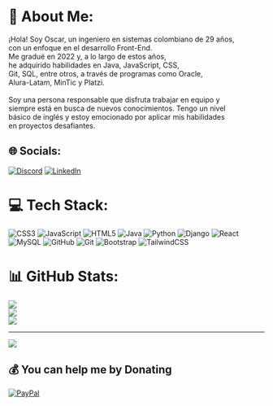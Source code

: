 # 💫 About Me:
¡Hola! Soy Oscar, un ingeniero en sistemas colombiano de 29 años, <br>con un enfoque en el desarrollo Front-End. <br>Me gradué en 2022 y, a lo largo de estos años, <br>he adquirido habilidades en Java, JavaScript, CSS, <br>Git, SQL, entre otros, a través de programas como Oracle, <br>Alura-Latam, MinTic y Platzi.<br><br>Soy una persona responsable que disfruta trabajar en equipo y <br>siempre está en busca de nuevos conocimientos. Tengo un nivel <br>básico de inglés y estoy emocionado por aplicar mis habilidades <br>en proyectos desafiantes.


## 🌐 Socials:
[![Discord](https://img.shields.io/badge/Discord-%237289DA.svg?logo=discord&logoColor=white)](https://discord.gg/olozano94) [![LinkedIn](https://img.shields.io/badge/LinkedIn-%230077B5.svg?logo=linkedin&logoColor=white)](https://linkedin.com/in/olozanobocanegra) 

# 💻 Tech Stack:
![CSS3](https://img.shields.io/badge/css3-%231572B6.svg?style=for-the-badge&logo=css3&logoColor=white) ![JavaScript](https://img.shields.io/badge/javascript-%23323330.svg?style=for-the-badge&logo=javascript&logoColor=%23F7DF1E) ![HTML5](https://img.shields.io/badge/html5-%23E34F26.svg?style=for-the-badge&logo=html5&logoColor=white) ![Java](https://img.shields.io/badge/java-%23ED8B00.svg?style=for-the-badge&logo=openjdk&logoColor=white) ![Python](https://img.shields.io/badge/python-3670A0?style=for-the-badge&logo=python&logoColor=ffdd54) ![Django](https://img.shields.io/badge/django-%23092E20.svg?style=for-the-badge&logo=django&logoColor=white) ![React](https://img.shields.io/badge/react-%2320232a.svg?style=for-the-badge&logo=react&logoColor=%2361DAFB) ![MySQL](https://img.shields.io/badge/mysql-4479A1.svg?style=for-the-badge&logo=mysql&logoColor=white) ![GitHub](https://img.shields.io/badge/github-%23121011.svg?style=for-the-badge&logo=github&logoColor=white) ![Git](https://img.shields.io/badge/git-%23F05033.svg?style=for-the-badge&logo=git&logoColor=white) ![Bootstrap](https://img.shields.io/badge/bootstrap-%238511FA.svg?style=for-the-badge&logo=bootstrap&logoColor=white) ![TailwindCSS](https://img.shields.io/badge/tailwindcss-%2338B2AC.svg?style=for-the-badge&logo=tailwind-css&logoColor=white)
# 📊 GitHub Stats:
![](https://github-readme-stats.vercel.app/api?username=Olozano1194&theme=tokyonight&hide_border=false&include_all_commits=false&count_private=false)<br/>
![](https://github-readme-streak-stats.herokuapp.com/?user=Olozano1194&theme=tokyonight&hide_border=false)<br/>
![](https://github-readme-stats.vercel.app/api/top-langs/?username=Olozano1194&theme=tokyonight&hide_border=false&include_all_commits=false&count_private=false&layout=compact)

---
[![](https://visitcount.itsvg.in/api?id=Olozano1194&icon=0&color=6)](https://visitcount.itsvg.in)

  ## 💰 You can help me by Donating
  [![PayPal](https://img.shields.io/badge/PayPal-00457C?style=for-the-badge&logo=paypal&logoColor=white)](https://paypal.me/caos1194@gmail.com) 

  
<!-- Proudly created with GPRM ( https://gprm.itsvg.in ) -->
